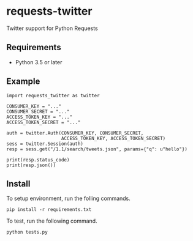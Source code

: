 # requests-twitter
Twitter support for Python Requests

## Requirements

- Python 3.5 or later

## Example

```
import requests_twitter as twitter

CONSUMER_KEY = "..."
CONSUMER_SECRET = "..."
ACCESS_TOKEN_KEY = "..."
ACCESS_TOKEN_SECRET = "..."

auth = twitter.Auth(CONSUMER_KEY, CONSUMER_SECRET,
                    ACCESS_TOKEN_KEY, ACCESS_TOKEN_SECRET)
sess = twitter.Session(auth)
resp = sess.get("/1.1/search/tweets.json", params={"q": u"hello"})

print(resp.status_code)
print(resp.json())
```


## Install

To setup environment, run the folling commands.

```
pip install -r requirements.txt
```

To test, run the following command.

```
python tests.py
```

